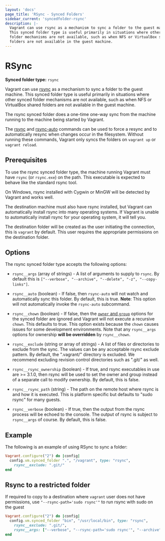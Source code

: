 ```yaml
---
layout: 'docs'
page_title: 'RSync - Synced Folders'
sidebar_current: 'syncedfolder-rsync'
description: |-
  Vagrant can use rsync as a mechanism to sync a folder to the guest machine.
  This synced folder type is useful primarily in situations where other synced
  folder mechanisms are not available, such as when NFS or VirtualBox shared
  folders are not available in the guest machine.
---
```


# RSync

**Synced folder type:** `rsync`

Vagrant can use [rsync](https://en.wikipedia.org/wiki/Rsync) as a mechanism
to sync a folder to the guest machine. This synced folder type is useful
primarily in situations where other synced folder mechanisms are not available,
such as when NFS or VirtualBox shared folders are not available in the guest
machine.

The rsync synced folder does a one-time one-way sync from the machine running
to the machine being started by Vagrant.

The [rsync](/docs/cli/rsync.html) and [rsync-auto](/docs/cli/rsync-auto.html)
commands can be used to force a resync and to automatically resync when
changes occur in the filesystem. Without running these commands, Vagrant
only syncs the folders on `vagrant up` or `vagrant reload`.

## Prerequisites

To use the rsync synced folder type, the machine running Vagrant must have
`rsync` (or `rsync.exe`) on the path. This executable is expected to behave
like the standard rsync tool.

On Windows, rsync installed with Cygwin or MinGW will be detected by
Vagrant and works well.

The destination machine must also have rsync installed, but Vagrant
can automatically install rsync into many operating systems. If Vagrant
is unable to automatically install rsync for your operating system,
it will tell you.

The destination folder will be created as the user initiating the connection,
this is `vagrant` by default. This user requires the appropriate permissions on
the destination folder.

## Options

The rsync synced folder type accepts the following options:

- `rsync__args` (array of strings) - A list of arguments to supply
  to `rsync`. By default this is `["--verbose", "--archive", "--delete", "-z", "--copy-links"]`.

- `rsync__auto` (boolean) - If false, then `rsync-auto` will not
  watch and automatically sync this folder. By default, this is true. **Note**: This
  option will not automatically invoke the `rsync-auto` subcommand.

- `rsync__chown` (boolean) - If false, then the
  [`owner` and `group`](/docs/synced-folders/basic_usage.html)
  options for the synced folder are ignored and Vagrant will not execute
  a recursive `chown`. This defaults to true. This option exists because
  the `chown` causes issues for some development environments. Note that
  any `rsync__args` options for ownership **will be overridden** by
  `rsync__chown`.

- `rsync__exclude` (string or array of strings) - A list of files or directories
  to exclude from the sync. The values can be any acceptable rsync exclude
  pattern. By default, the ".vagrant/" directory is excluded. We recommend
  excluding revision control directories such as ".git/" as well.

- `rsync__rsync_ownership` (boolean) - If true, and rsync executables in use
  are >= 3.1.0, then rsync will be used to set the owner and group instead
  of a separate call to modify ownership. By default, this is false.

- `rsync__rsync_path` (string) - The path on the remote host where rsync
  is and how it is executed. This is platform specific but defaults to
  "sudo rsync" for many guests.

- `rsync__verbose` (boolean) - If true, then the output from the rsync
  process will be echoed to the console. The output of rsync is subject
  to `rsync__args` of course. By default, this is false.

## Example

The following is an example of using RSync to sync a folder:

```ruby
Vagrant.configure("2") do |config|
  config.vm.synced_folder ".", "/vagrant", type: "rsync",
    rsync__exclude: ".git/"
end
```

## Rsync to a restricted folder

If required to copy to a destination where `vagrant` user does not have
permissions, use `"--rsync-path='sudo rsync'"` to run rsync with sudo on the guest

```ruby
Vagrant.configure("2") do |config|
  config.vm.synced_folder "bin", "/usr/local/bin", type: "rsync",
    rsync__exclude: ".git/",
    rsync__args: ["--verbose", "--rsync-path='sudo rsync'", "--archive", "--delete", "-z"]
end
```
